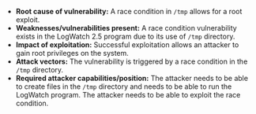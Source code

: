 - **Root cause of vulnerability:** A race condition in `/tmp` allows for a root exploit.
- **Weaknesses/vulnerabilities present:**  A race condition vulnerability exists in the LogWatch 2.5 program due to its use of `/tmp` directory.
- **Impact of exploitation:** Successful exploitation allows an attacker to gain root privileges on the system.
- **Attack vectors:** The vulnerability is triggered by a race condition in the `/tmp` directory.
- **Required attacker capabilities/position:** The attacker needs to be able to create files in the `/tmp` directory and needs to be able to run the LogWatch program. The attacker needs to be able to exploit the race condition.